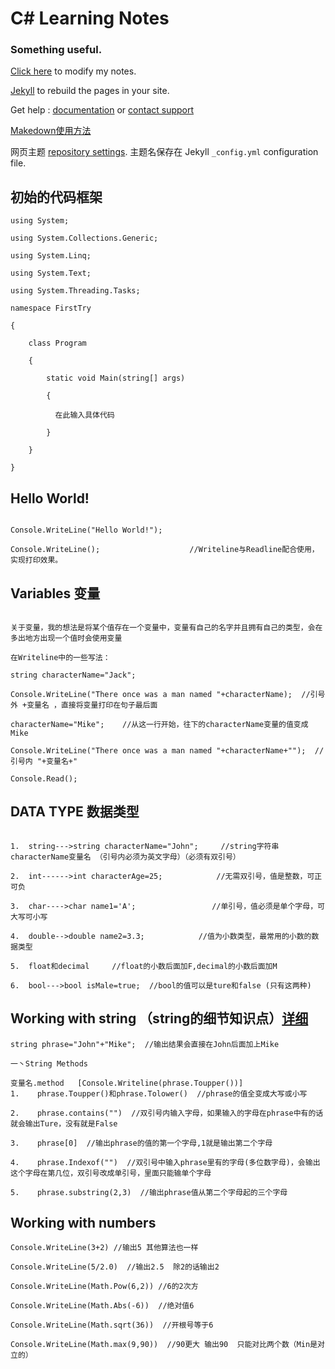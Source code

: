 # C# Learning Notes
### Something useful.
[Click here](https://github.com/ll1559681586/ll1559681586.github.io/edit/main/README.md) to modify my notes.

[Jekyll](https://jekyllrb.com/) to rebuild the pages in your site.

Get help : [documentation](https://docs.github.com/categories/github-pages-basics/) 
 or [contact support](https://support.github.com/contact)
 
 [Makedown使用方法](https://www.jianshu.com/p/191d1e21f7ed)
 
 网页主题 [repository settings](https://github.com/ll1559681586/ll1559681586.github.io/settings/pages). 主题名保存在 Jekyll `_config.yml` configuration file.
## 初始的代码框架
```makedown
using System;

using System.Collections.Generic;

using System.Linq;

using System.Text;

using System.Threading.Tasks;

namespace FirstTry 

{

    class Program
    
    {
    
        static void Main(string[] args)
        
        {
        
          在此输入具体代码

        }
        
    }
    
}
```
## Hello World!
```makedown

Console.WriteLine("Hello World!");

Console.WriteLine();                    //Writeline与Readline配合使用，实现打印效果。

```

## Variables 变量
```makedown

关于变量，我的想法是将某个值存在一个变量中，变量有自己的名字并且拥有自己的类型，会在多出地方出现一个值时会使用变量

在Writeline中的一些写法：

string characterName="Jack";

Console.WriteLine("There once was a man named "+characterName);  //引号外 +变量名 ，直接将变量打印在句子最后面

characterName="Mike";    //从这一行开始，往下的characterName变量的值变成Mike

Console.WriteLine("There once was a man named "+characterName+"");  //引号内 "+变量名+"

Console.Read();

```

## DATA TYPE 数据类型
```makedown

1.  string--->string characterName="John";     //string字符串 characterName变量名 （引号内必须为英文字母）（必须有双引号）

2.  int------>int characterAge=25;            //无需双引号，值是整数，可正可负

3.  char---->char name1='A';                 //单引号，值必须是单个字母，可大写可小写

4.  double-->double name2=3.3;            //值为小数类型，最常用的小数的数据类型

5.  float和decimal     //float的小数后面加F,decimal的小数后面加M

6.  bool--->bool isMale=true;  //bool的值可以是ture和false (只有这两种)

```
## Working with string （string的细节知识点）[详细](https://docs.microsoft.com/en-us/dotnet/api/system.string?view=net-5.0#methods)
```makedown
string phrase="John"+"Mike";  //输出结果会直接在John后面加上Mike

一丶String Methods

变量名.method   [Console.Writeline(phrase.Toupper())]
1.    phrase.Toupper()和phrase.Tolower()  //phrase的值全变成大写或小写

2.    phrase.contains("")  //双引号内输入字母，如果输入的字母在phrase中有的话就会输出Ture，没有就是False

3.    phrase[0]  //输出phrase的值的第一个字母,1就是输出第二个字母

4.    phrase.Indexof("")  //双引号中输入phrase里有的字母(多位数字母)，会输出这个字母在第几位，双引号改成单引号，里面只能输单个字母  

5.    phrase.substring(2,3)  //输出phrase值从第二个字母起的三个字母

```
## Working with numbers
```makedown
Console.WriteLine(3+2) //输出5 其他算法也一样

Console.WriteLine(5/2.0)  //输出2.5  除2的话输出2

Console.WriteLine(Math.Pow(6,2)) //6的2次方

Console.WriteLine(Math.Abs(-6))  //绝对值6

Console.WriteLine(Math.sqrt(36))  //开根号等于6

Console.WriteLine(Math.max(9,90))  //90更大 输出90  只能对比两个数（Min是对立的）




```
